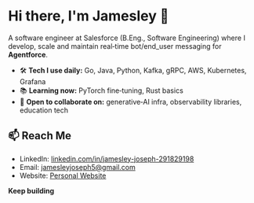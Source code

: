 # Hi there, I'm **Jamesley** 👋

 A software engineer at Salesforce (B.Eng., Software Engineering) where I develop, scale and maintain real‑time bot/end_user messaging for **Agentforce**.

* 🛠 **Tech I use daily:** Go, Java, Python, Kafka, gRPC, AWS, Kubernetes, Grafana
* 📚 **Learning now:** PyTorch fine‑tuning, Rust basics
* 🤝 **Open to collaborate on:** generative‑AI infra, observability libraries, education tech

## 📫 Reach Me

* LinkedIn: [linkedin.com/in/jamesley-joseph-291829198](https://www.linkedin.com/in/jamesley-joseph-291829198)
* Email: [jamesleyjoseph5@gmail.com](mailto:jamesleyjoseph5@gmail.com)
* Website: [Personal Website](https://jamesley.up.railway.app/)

**Keep building**
